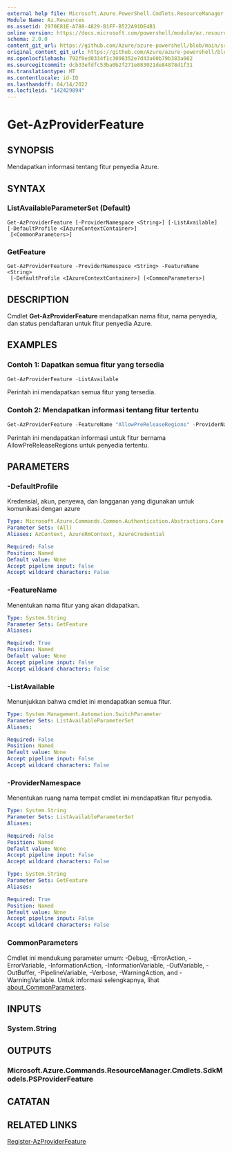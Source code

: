 ```yaml
---
external help file: Microsoft.Azure.PowerShell.Cmdlets.ResourceManager.dll-Help.xml
Module Name: Az.Resources
ms.assetid: 2970E81E-A788-4829-B1FF-B522A91DE4B1
online version: https://docs.microsoft.com/powershell/module/az.resources/get-azproviderfeature
schema: 2.0.0
content_git_url: https://github.com/Azure/azure-powershell/blob/main/src/Resources/Resources/help/Get-AzProviderFeature.md
original_content_git_url: https://github.com/Azure/azure-powershell/blob/main/src/Resources/Resources/help/Get-AzProviderFeature.md
ms.openlocfilehash: 792f0ed0334f1c3098352e7d43a60b79b383a062
ms.sourcegitcommit: dcb33efdfc53ba0b2f271e883021de84878d1f31
ms.translationtype: MT
ms.contentlocale: id-ID
ms.lasthandoff: 04/14/2022
ms.locfileid: "142429894"
---
```

# Get-AzProviderFeature

## SYNOPSIS
Mendapatkan informasi tentang fitur penyedia Azure.

## SYNTAX

### ListAvailableParameterSet (Default)
```
Get-AzProviderFeature [-ProviderNamespace <String>] [-ListAvailable] [-DefaultProfile <IAzureContextContainer>]
 [<CommonParameters>]
```

### GetFeature
```
Get-AzProviderFeature -ProviderNamespace <String> -FeatureName <String>
 [-DefaultProfile <IAzureContextContainer>] [<CommonParameters>]
```

## DESCRIPTION
Cmdlet **Get-AzProviderFeature** mendapatkan nama fitur, nama penyedia, dan status pendaftaran untuk fitur penyedia Azure.

## EXAMPLES

### Contoh 1: Dapatkan semua fitur yang tersedia
```powershell
Get-AzProviderFeature -ListAvailable
```

Perintah ini mendapatkan semua fitur yang tersedia.

### Contoh 2: Mendapatkan informasi tentang fitur tertentu
```powershell
Get-AzProviderFeature -FeatureName "AllowPreReleaseRegions" -ProviderNamespace "Microsoft.Compute"
```

Perintah ini mendapatkan informasi untuk fitur bernama AllowPreReleaseRegions untuk penyedia tertentu.

## PARAMETERS

### -DefaultProfile
Kredensial, akun, penyewa, dan langganan yang digunakan untuk komunikasi dengan azure

```yaml
Type: Microsoft.Azure.Commands.Common.Authentication.Abstractions.Core.IAzureContextContainer
Parameter Sets: (All)
Aliases: AzContext, AzureRmContext, AzureCredential

Required: False
Position: Named
Default value: None
Accept pipeline input: False
Accept wildcard characters: False
```

### -FeatureName
Menentukan nama fitur yang akan didapatkan.

```yaml
Type: System.String
Parameter Sets: GetFeature
Aliases:

Required: True
Position: Named
Default value: None
Accept pipeline input: False
Accept wildcard characters: False
```

### -ListAvailable
Menunjukkan bahwa cmdlet ini mendapatkan semua fitur.

```yaml
Type: System.Management.Automation.SwitchParameter
Parameter Sets: ListAvailableParameterSet
Aliases:

Required: False
Position: Named
Default value: None
Accept pipeline input: False
Accept wildcard characters: False
```

### -ProviderNamespace
Menentukan ruang nama tempat cmdlet ini mendapatkan fitur penyedia.

```yaml
Type: System.String
Parameter Sets: ListAvailableParameterSet
Aliases:

Required: False
Position: Named
Default value: None
Accept pipeline input: False
Accept wildcard characters: False
```

```yaml
Type: System.String
Parameter Sets: GetFeature
Aliases:

Required: True
Position: Named
Default value: None
Accept pipeline input: False
Accept wildcard characters: False
```

### CommonParameters
Cmdlet ini mendukung parameter umum: -Debug, -ErrorAction, -ErrorVariable, -InformationAction, -InformationVariable, -OutVariable, -OutBuffer, -PipelineVariable, -Verbose, -WarningAction, and -WarningVariable. Untuk informasi selengkapnya, lihat [about_CommonParameters](http://go.microsoft.com/fwlink/?LinkID=113216).

## INPUTS

### System.String

## OUTPUTS

### Microsoft.Azure.Commands.ResourceManager.Cmdlets.SdkModels.PSProviderFeature

## CATATAN

## RELATED LINKS

[Register-AzProviderFeature](./Register-AzProviderFeature.md)


